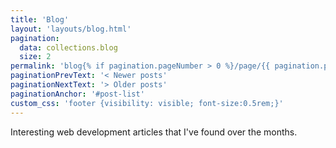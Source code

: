 ```yaml
---
title: 'Blog'
layout: 'layouts/blog.html'
pagination:
  data: collections.blog
  size: 2
permalink: 'blog{% if pagination.pageNumber > 0 %}/page/{{ pagination.pageNumber }}{% endif %}/index.html'
paginationPrevText: '< Newer posts'
paginationNextText: '> Older posts'
paginationAnchor: '#post-list'
custom_css: 'footer {visibility: visible; font-size:0.5rem;}'
---
```


Interesting web development articles that I've found over the months.
